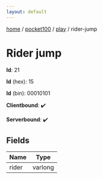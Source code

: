 ```yaml
---
layout: default
---
```


[home](/)  /  [pocket100](/protocol/pocket100)  /  [play](/protocol/pocket100/play)  /  rider-jump

# Rider jump

**Id**: 21

**Id** (hex): 15

**Id** (bin): 00010101

**Clientbound**: ✔️

**Serverbound**: ✔️

## Fields

Name | Type
---|---
rider | varlong
